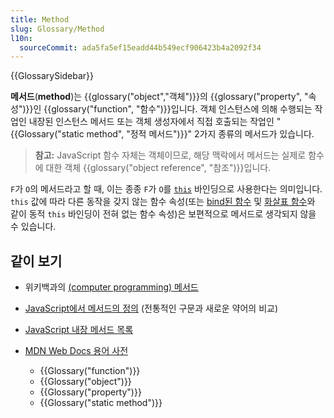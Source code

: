 ```yaml
---
title: Method
slug: Glossary/Method
l10n:
  sourceCommit: ada5fa5ef15eadd44b549ecf906423b4a2092f34
---
```


{{GlossarySidebar}}

**메서드**(**method**)는 {{glossary("object","객체")}}의 {{glossary("property", "속성")}}인 {{glossary("function", "함수")}}입니다. 객체 인스턴스에 의해 수행되는 작업인 내장된 인스턴스 메서드 또는 객체 생성자에서 직접 호출되는 작업인 "{{Glossary("static method", "정적 메서드")}}" 2가지 종류의 메서드가 있습니다.

> **참고:** JavaScript 함수 자체는 객체이므로, 해당 맥락에서 메서드는 실제로 함수에 대한 객체 {{glossary("object reference", "참조")}}입니다.

`F`가 `O`의 메서드라고 할 때, 이는 종종 `F`가 `O`를 [`this`](/ko/docs/Web/JavaScript/Reference/Operators/this) 바인딩으로 사용한다는 의미입니다. `this` 값에 따라 다른 동작을 갖지 않는 함수 속성(또는 [bind된 함수](/ko/docs/Web/JavaScript/Reference/Global_Objects/Function/bind) 및 [화살표 함수](/ko/docs/Web/JavaScript/Reference/Functions/Arrow_functions)와 같이 동적 `this` 바인딩이 전혀 없는 함수 속성)은 보편적으로 메서드로 생각되지 않을 수 있습니다.

## 같이 보기

- 위키백과의 [(computer programming) 메서드](<https://en.wikipedia.org/wiki/Method_(computer_programming)>)
- [JavaScript에서 메서드의 정의](/ko/docs/Web/JavaScript/Reference/Functions/Method_definitions) (전통적인 구문과 새로운 약어의 비교)
- [JavaScript 내장 메서드 목록](/ko/docs/Web/JavaScript/Reference)
- [MDN Web Docs 용어 사전](/ko/docs/Glossary)

  - {{Glossary("function")}}
  - {{Glossary("object")}}
  - {{Glossary("property")}}
  - {{Glossary("static method")}}
